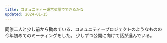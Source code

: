 ```yaml
---
title: コミュニティー運営英語でできるかな
updated: 2024-01-15
---
```


同僚二人と少し前から勧めている、コミュニティープロジェクトのようなものの今年初めてのミーティングをした。
少しずつ公開に向けて話が進んでいる。
